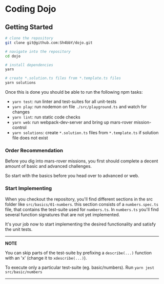 Coding Dojo
===========

## Getting Started

```bash
# clone the repository
git clone git@github.com:Sh4bbY/dojo.git

# navigate into the repository
cd dojo

# install dependencies
yarn

# create *.solution.ts files from *.template.ts files
yarn solutions
```

Once this is done you should be able to run the following npm tasks:
- `yarn test`: run linter and test-suites for all unit-tests
- `yarn play`: run nodemon on file `./src/playground.ts` and watch for changes
- `yarn lint`: run static code checks
- `yarn web`: run webpack-dev-server and bring up mars-rover mission-control
- `yarn solutions`: create `*.solution.ts` files from `*.template.ts` if solution file does not exist

### Order Recommendation

Before you dig into mars-rover missions, you first should complete a decent amount of basic and advanced challenges.

So start with the basics before you head over to advanced or web.

### Start Implementing

When you checkout the repository, you'll find different sections in the src folder like `src/basics/01-numbers`.
this section consists of a `numbers.spec.ts` file, that contains the test-suite used for `numbers.ts`.
In `numbers.ts` you'll find several function signatures that are not yet implemented.

It's your job now to start implementing the desired functionality and satisfy the unit tests.

---
**NOTE**

You can skip parts of the test-suite by prefixing a `describe(...)` function with an 'x' (change it to `xdescribe(...)`).

To execute only a particular test-suite (eg. basic/numbers). Run `yarn jest src/basic/numbers`

---
